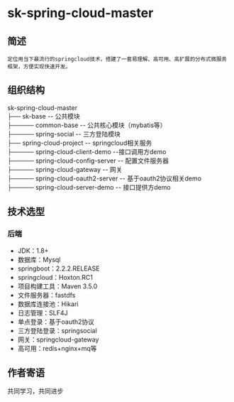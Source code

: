 # sk-spring-cloud-master

## 简述
    定位用当下最流行的springcloud技术，搭建了一套易理解、高可用、高扩展的分布式微服务框架，方便实现快速开发。
## 组织结构

sk-spring-cloud-master</br>
├── sk-base -- 公共模块</br>
├───── common-base -- 公共核心模块（mybatis等）</br>
├───── spring-social -- 三方登陆模块</br>
├── spring-cloud-project -- springcloud相关服务</br>
├───── spring-cloud-client-demo --接口调用方demo </br>
├───── spring-cloud-config-server -- 配置文件服务器</br>
├───── spring-cloud-gateway -- 网关</br>
├───── spring-cloud-oauth2-server -- 基于oauth2协议相关demo</br>
├───── spring-cloud-server-demo -- 接口提供方demo</br>


## 技术选型

### 后端
- JDK：1.8+
- 数据库：Mysql
- springboot：2.2.2.RELEASE
- springcloud：Hoxton.RC1
- 项目构建工具：Maven 3.5.0
- 文件服务器：fastdfs
- 数据库连接池：Hikari
- 日志管理：SLF4J
- 单点登录：基于oauth2协议
- 三方登陆登录：springsocial
- 网关：springcloud-gateway
- 高可用：redis+nginx+mq等

## 作者寄语
共同学习，共同进步
